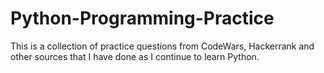 # Python-Programming-Practice
This is a collection of practice questions from CodeWars, Hackerrank and other sources that I have done as I continue to learn Python.

